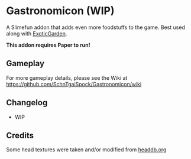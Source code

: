 # Gastronomicon (WIP)

A Slimefun addon that adds even more foodstuffs to the game. Best used along with [ExoticGarden](https://github.com/TheBusyBiscuit/ExoticGarden).

**This addon requires Paper to run!**

## Gameplay

For more gameplay details, please see the Wiki at <https://github.com/SchnTgaiSpock/Gastronomicon/wiki>

## Changelog

<!-- ### Version 1.0.0 -->
- WIP

## Credits

Some head textures were taken and/or modified from [headdb.org](https://headdb.org/)
